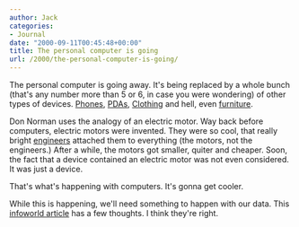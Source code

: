```yaml
---
author: Jack
categories:
- Journal
date: "2000-09-11T00:45:48+00:00"
title: The personal computer is going
url: /2000/the-personal-computer-is-going/
---
```


The personal computer is going away. It's being replaced by a whole bunch (that's any number more than 5 or 6, in case you were wondering) of other types of devices. [Phones][1], [PDAs][2], [Clothing][3] and hell, even [furniture][4].
  


Don Norman uses the analogy of an electric motor. Way back before computers, electric motors were invented. They were so cool, that really bright [engineers][5] attached them to everything (the motors, not the engineers.) After a while, the motors got smaller, quiter and cheaper. Soon, the fact that a device contained an electric motor was not even considered. It was just a device.
  


That's what's happening with computers. It's gonna get cooler.
  


While this is happening, we'll need something to happen with our data. This [infoworld article][6] has a few thoughts. I think they're right.

 [1]: http://www.nokia.com/
 [2]: http://web.archive.org/web/20080516030936/http://handspring.com/
 [3]: http://www.media.mit.edu/wearables/
 [4]: http://web.archive.org/web/20080517080754/http://vismod.www.media.mit.edu/vismod/demos/smartdesk/
 [5]: http://web.archive.org/web/20020614083247/http://americanhistory.si.edu:80/scienceservice/2478/010023.jpg
 [6]: http://web.archive.org/web/20081201201904/http://www.infoworld.com/articles/op/xml/00/09/11/000911opprophet.xml